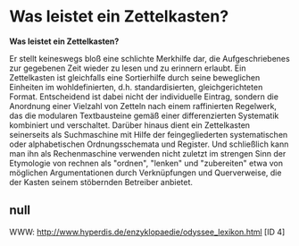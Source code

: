 # Was leistet ein Zettelkasten? 

**Was leistet ein Zettelkasten?** 

Er stellt keineswegs bloß eine schlichte Merkhilfe dar, die Aufgeschriebenes zur gegebenen Zeit wieder zu lesen und zu erinnern erlaubt. Ein Zettelkasten ist gleichfalls eine Sortierhilfe durch seine beweglichen Einheiten im wohldefinierten, d.h. standardisierten, gleichgerichteten Format. Entscheidend ist dabei nicht der individuelle Eintrag, sondern die Anordnung einer Vielzahl von Zetteln nach einem raffinierten Regelwerk, das die modularen Textbausteine gemäß einer differenzierten Systematik kombiniert und verschaltet. Darüber hinaus dient ein Zettelkasten seinerseits als Suchmaschine mit Hilfe der feingegliederten systematischen oder alphabetischen Ordnungsschemata und Register. Und schließlich kann man ihn als Rechenmaschine verwenden nicht zuletzt im strengen Sinn der Etymologie von rechnen als "ordnen", "lenken" und "zubereiten" etwa von möglichen Argumentationen durch Verknüpfungen und Querverweise, die der Kasten seinem stöbernden Betreiber anbietet.

## null

WWW: http://www.hyperdis.de/enzyklopaedie/odyssee_lexikon.html [ID 4]

